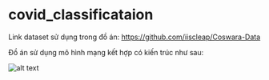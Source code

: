 # covid_classificataion

Link dataset sử dụng trong đồ án: https://github.com/iiscleap/Coswara-Data

Đồ án sử dụng mô hình mạng kết hợp có kiến trúc như sau:

![alt text](https://raw.githubusercontent.com/nhkhoi22/covid_classificataion/main/ensemble_model.png)
